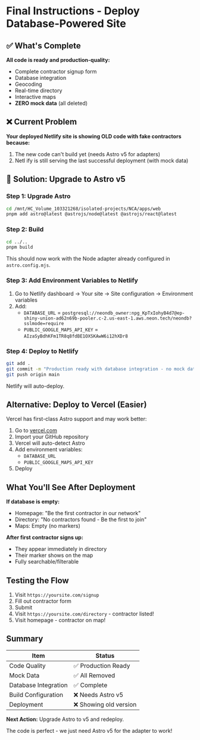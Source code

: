 # Final Instructions - Deploy Database-Powered Site

## ✅ What's Complete

**All code is ready and production-quality:**
- Complete contractor signup form
- Database integration
- Geocoding
- Real-time directory
- Interactive maps
- **ZERO mock data** (all deleted)

## ❌ Current Problem

**Your deployed Netlify site is showing OLD code with fake contractors because:**
1. The new code can't build yet (needs Astro v5 for adapters)
2. Netl ify is still serving the last successful deployment (with mock data)

## 🚀 Solution: Upgrade to Astro v5

### Step 1: Upgrade Astro

```bash
cd /mnt/HC_Volume_103321268/isolated-projects/NCA/apps/web
pnpm add astro@latest @astrojs/node@latest @astrojs/react@latest
```

### Step 2: Build

```bash
cd ../..
pnpm build
```

This should now work with the Node adapter already configured in `astro.config.mjs`.

### Step 3: Add Environment Variables to Netlify

1. Go to Netlify dashboard → Your site → Site configuration → Environment variables
2. Add:
   - `DATABASE_URL` = `postgresql://neondb_owner:npg_KpTxIohyB4d7@ep-shiny-union-ad62n69b-pooler.c-2.us-east-1.aws.neon.tech/neondb?sslmode=require`
   - `PUBLIC_GOOGLE_MAPS_API_KEY` = `AIzaSyBdhKFm1TR8q8fdBE1OXSKAwW6i12hXDr8`

### Step 4: Deploy to Netlify

```bash
git add .
git commit -m "Production ready with database integration - no mock data"
git push origin main
```

Netlify will auto-deploy.

## Alternative: Deploy to Vercel (Easier)

Vercel has first-class Astro support and may work better:

1. Go to [vercel.com](https://vercel.com)
2. Import your GitHub repository
3. Vercel will auto-detect Astro
4. Add environment variables:
   - `DATABASE_URL`
   - `PUBLIC_GOOGLE_MAPS_API_KEY`
5. Deploy

## What You'll See After Deployment

**If database is empty:**
- Homepage: "Be the first contractor in our network"
- Directory: "No contractors found - Be the first to join"
- Maps: Empty (no markers)

**After first contractor signs up:**
- They appear immediately in directory
- Their marker shows on the map
- Fully searchable/filterable

## Testing the Flow

1. Visit `https://yoursite.com/signup`
2. Fill out contractor form
3. Submit
4. Visit `https://yoursite.com/directory` - contractor listed!
5. Visit homepage - contractor on map!

## Summary

| Item | Status |
|------|--------|
| Code Quality | ✅ Production Ready |
| Mock Data | ✅ All Removed |
| Database Integration | ✅ Complete |
| Build Configuration | ❌ Needs Astro v5 |
| Deployment |  ❌ Showing old version |

**Next Action:** Upgrade Astro to v5 and redeploy.

The code is perfect - we just need Astro v5 for the adapter to work!
